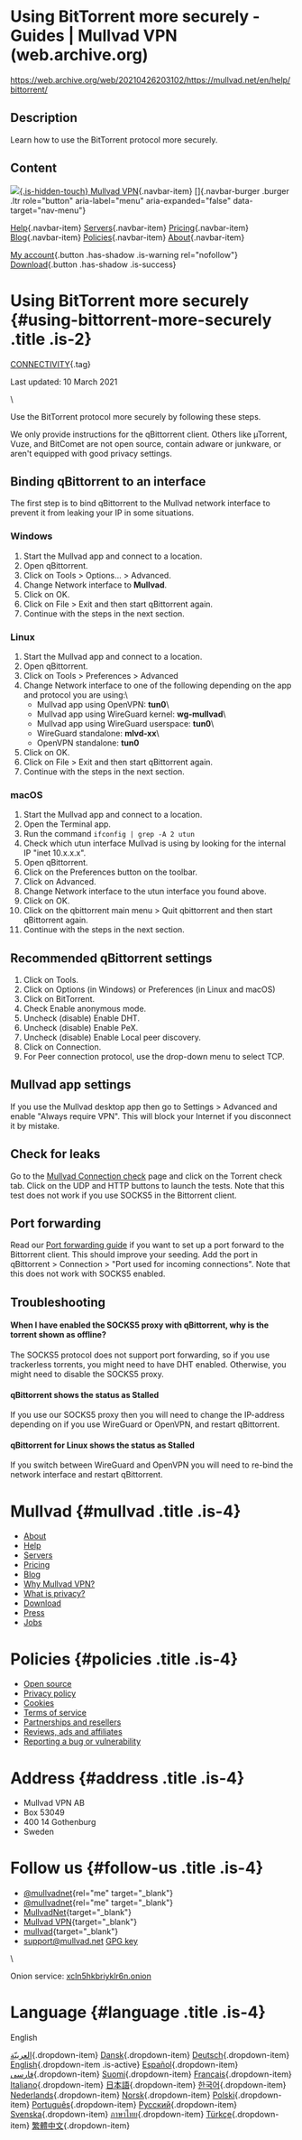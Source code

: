 # Using BitTorrent more securely - Guides | Mullvad VPN (web.archive.org)

<https://web.archive.org/web/20210426203102/https://mullvad.net/en/help/bittorrent/>

## Description

Learn how to use the BitTorrent protocol more securely.

## Content

[![](/web/20210426203102im_/https://mullvad.net/static/img/brand.4907487bf70f.png){.is-hidden-touch}
Mullvad VPN](/web/20210426203102/https://mullvad.net/en/){.navbar-item}
[]{.navbar-burger .burger .ltr role="button" aria-label="menu" aria-expanded="false" data-target="nav-menu"}

[Help](/web/20210426203102/https://mullvad.net/en/help/){.navbar-item}
[Servers](/web/20210426203102/https://mullvad.net/en/servers/){.navbar-item}
[Pricing](/web/20210426203102/https://mullvad.net/en/pricing/){.navbar-item}
[Blog](/web/20210426203102/https://mullvad.net/en/blog/){.navbar-item}
[Policies](/web/20210426203102/https://mullvad.net/en/help/tag/policies/){.navbar-item}
[About](/web/20210426203102/https://mullvad.net/en/about/){.navbar-item}

[My account](/web/20210426203102/https://mullvad.net/en/account/){.button .has-shadow .is-warning rel="nofollow"}
[Download](/web/20210426203102/https://mullvad.net/en/download/){.button .has-shadow .is-success}

# Using BitTorrent more securely {#using-bittorrent-more-securely .title .is-2}

[CONNECTIVITY](/web/20210426203102/https://mullvad.net/en/help/tag/connectivity/){.tag}

Last updated: 10 March 2021

\

Use the BitTorrent protocol more securely by following these steps.

We only provide instructions for the qBittorrent client. Others like µTorrent, Vuze, and BitComet are not open source, contain adware or junkware, or aren\'t equipped with good privacy settings.

## Binding qBittorrent to an interface

The first step is to bind qBittorrent to the Mullvad network interface to prevent it from leaking your IP in some situations.

### Windows

1.  Start the Mullvad app and connect to a location.
2.  Open qBittorrent.
3.  Click on Tools \> Options\... \> Advanced.
4.  Change Network interface to **Mullvad**.
5.  Click on OK.
6.  Click on File \> Exit and then start qBittorrent again.
7.  Continue with the steps in the next section.

### Linux

1.  Start the Mullvad app and connect to a location.
2.  Open qBittorrent.
3.  Click on Tools \> Preferences \> Advanced
4.  Change Network interface to one of the following depending on the app and protocol you are using:\
    - Mullvad app using OpenVPN: **tun0**\
    - Mullvad app using WireGuard kernel: **wg-mullvad**\
    - Mullvad app using WireGuard userspace: **tun0**\
    - WireGuard standalone: **mlvd-xx**\
    - OpenVPN standalone: **tun0**
5.  Click on OK.
6.  Click on File \> Exit and then start qBittorrent again.
7.  Continue with the steps in the next section.

### macOS

1.  Start the Mullvad app and connect to a location.
2.  Open the Terminal app.
3.  Run the command `ifconfig | grep -A 2 utun`
4.  Check which utun interface Mullvad is using by looking for the internal IP \"inet 10.x.x.x\".
5.  Open qBittorrent.
6.  Click on the Preferences button on the toolbar.
7.  Click on Advanced.
8.  Change Network interface to the utun interface you found above.
9.  Click on OK.
10. Click on the qbittorrent main menu \> Quit qbittorrent and then start qBittorrent again.
11. Continue with the steps in the next section.

## Recommended qBittorrent settings

1.  Click on Tools.
2.  Click on Options (in Windows) or Preferences (in Linux and macOS)
3.  Click on BitTorrent.
4.  Check Enable anonymous mode.
5.  Uncheck (disable) Enable DHT.
6.  Uncheck (disable) Enable PeX.
7.  Uncheck (disable) Enable Local peer discovery.
8.  Click on Connection.
9.  For Peer connection protocol, use the drop-down menu to select TCP.

## Mullvad app settings

If you use the Mullvad desktop app then go to Settings \> Advanced and enable \"Always require VPN\". This will block your Internet if you disconnect it by mistake.

## Check for leaks

Go to the [Mullvad Connection check](https://web.archive.org/web/20210426203102/https://mullvad.net/check/) page and click on the Torrent check tab. Click on the UDP and HTTP buttons to launch the tests. Note that this test does not work if you use SOCKS5 in the Bittorrent client.

## Port forwarding

Read our [Port forwarding guide](https://web.archive.org/web/20210426203102/https://mullvad.net/help/port-forwarding-and-mullvad/) if you want to set up a port forward to the Bittorrent client. This should improve your seeding. Add the port in qBittorrent \> Connection \> \"Port used for incoming connections\". Note that this does not work with SOCKS5 enabled.

## Troubleshooting

#### When I have enabled the SOCKS5 proxy with qBittorrent, why is the torrent shown as offline?

The SOCKS5 protocol does not support port forwarding, so if you use trackerless torrents, you might need to have DHT enabled. Otherwise, you might need to disable the SOCKS5 proxy.

#### qBittorrent shows the status as Stalled

If you use our SOCKS5 proxy then you will need to change the IP-address depending on if you use WireGuard or OpenVPN, and restart qBittorrent.

#### qBittorrent for Linux shows the status as Stalled

If you switch between WireGuard and OpenVPN you will need to re-bind the network interface and restart qBittorrent.

# Mullvad {#mullvad .title .is-4}

-   [About](/web/20210426203102/https://mullvad.net/en/about/)
-   [Help](/web/20210426203102/https://mullvad.net/en/help/)
-   [Servers](/web/20210426203102/https://mullvad.net/en/servers/)
-   [Pricing](/web/20210426203102/https://mullvad.net/en/pricing/)
-   [Blog](/web/20210426203102/https://mullvad.net/en/blog/)
-   [Why Mullvad VPN?](/web/20210426203102/https://mullvad.net/en/why-mullvad-vpn/)
-   [What is privacy?](/web/20210426203102/https://mullvad.net/en/what-is-privacy/)
-   [Download](/web/20210426203102/https://mullvad.net/en/download/)
-   [Press](/web/20210426203102/https://mullvad.net/en/press/)
-   [Jobs](/web/20210426203102/https://mullvad.net/en/help/jobs/)

# Policies {#policies .title .is-4}

-   [Open source](/web/20210426203102/https://mullvad.net/en/help/open-source/)
-   [Privacy policy](/web/20210426203102/https://mullvad.net/en/help/privacy-policy/)
-   [Cookies](/web/20210426203102/https://mullvad.net/en/help/cookie-policy/)
-   [Terms of service](/web/20210426203102/https://mullvad.net/en/help/terms-service/)
-   [Partnerships and resellers](/web/20210426203102/https://mullvad.net/en/help/partnerships-and-resellers/)
-   [Reviews, ads and affiliates](/web/20210426203102/https://mullvad.net/en/help/policy-reviews-advertising-and-affiliates/)
-   [Reporting a bug or vulnerability](/web/20210426203102/https://mullvad.net/en/help/how-report-bug-or-vulnerability/)

# Address {#address .title .is-4}

-   Mullvad VPN AB
-   Box 53049
-   400 14 Gothenburg
-   Sweden

# Follow us {#follow-us .title .is-4}

-   [
    \@mullvadnet](https://web.archive.org/web/20210426203102/https://www.twitter.com/mullvadnet){rel="me" target="_blank"}
-   [
    \@mullvadnet](https://web.archive.org/web/20210426203102/https://mastodon.online/@mullvadnet){rel="me" target="_blank"}
-   [
    MullvadNet](https://web.archive.org/web/20210426203102/https://www.facebook.com/MullvadNet/){target="_blank"}
-   [
    Mullvad VPN](https://web.archive.org/web/20210426203102/https://www.youtube.com/c/MullvadVPNNet){target="_blank"}
-   [
    mullvad](https://web.archive.org/web/20210426203102/https://github.com/mullvad){target="_blank"}
-   [
    support@mullvad.net](https://web.archive.org/web/20210426203102/mailto:support@mullvad.net)
    [
    GPG key](/web/20210426203102/https://mullvad.net/media/mullvad-support-mail.asc)

\

Onion service: [xcln5hkbriyklr6n.onion](https://web.archive.org/web/20210426203102/http://xcln5hkbriyklr6n.onion/)

# Language {#language .title .is-4}

English

[العربيّة](/web/20210426203102/https://mullvad.net/set_language?lang=ar&next=/en/help/bittorrent/){.dropdown-item}
[Dansk](/web/20210426203102/https://mullvad.net/set_language?lang=da&next=/en/help/bittorrent/){.dropdown-item}
[Deutsch](/web/20210426203102/https://mullvad.net/set_language?lang=de&next=/en/help/bittorrent/){.dropdown-item}
[English](/web/20210426203102/https://mullvad.net/set_language?lang=en&next=/en/help/bittorrent/){.dropdown-item .is-active}
[Español](/web/20210426203102/https://mullvad.net/set_language?lang=es&next=/en/help/bittorrent/){.dropdown-item}
[فارسی](/web/20210426203102/https://mullvad.net/set_language?lang=fa&next=/en/help/bittorrent/){.dropdown-item}
[Suomi](/web/20210426203102/https://mullvad.net/set_language?lang=fi&next=/en/help/bittorrent/){.dropdown-item}
[Français](/web/20210426203102/https://mullvad.net/set_language?lang=fr&next=/en/help/bittorrent/){.dropdown-item}
[Italiano](/web/20210426203102/https://mullvad.net/set_language?lang=it&next=/en/help/bittorrent/){.dropdown-item}
[日本語](/web/20210426203102/https://mullvad.net/set_language?lang=ja&next=/en/help/bittorrent/){.dropdown-item}
[한국어](/web/20210426203102/https://mullvad.net/set_language?lang=ko&next=/en/help/bittorrent/){.dropdown-item}
[Nederlands](/web/20210426203102/https://mullvad.net/set_language?lang=nl&next=/en/help/bittorrent/){.dropdown-item}
[Norsk](/web/20210426203102/https://mullvad.net/set_language?lang=no&next=/en/help/bittorrent/){.dropdown-item}
[Polski](/web/20210426203102/https://mullvad.net/set_language?lang=pl&next=/en/help/bittorrent/){.dropdown-item}
[Português](/web/20210426203102/https://mullvad.net/set_language?lang=pt&next=/en/help/bittorrent/){.dropdown-item}
[Русский](/web/20210426203102/https://mullvad.net/set_language?lang=ru&next=/en/help/bittorrent/){.dropdown-item}
[Svenska](/web/20210426203102/https://mullvad.net/set_language?lang=sv&next=/en/help/bittorrent/){.dropdown-item}
[ภาษาไทย](/web/20210426203102/https://mullvad.net/set_language?lang=th&next=/en/help/bittorrent/){.dropdown-item}
[Türkçe](/web/20210426203102/https://mullvad.net/set_language?lang=tr&next=/en/help/bittorrent/){.dropdown-item}
[繁體中文](/web/20210426203102/https://mullvad.net/set_language?lang=zh-hant&next=/en/help/bittorrent/){.dropdown-item}
